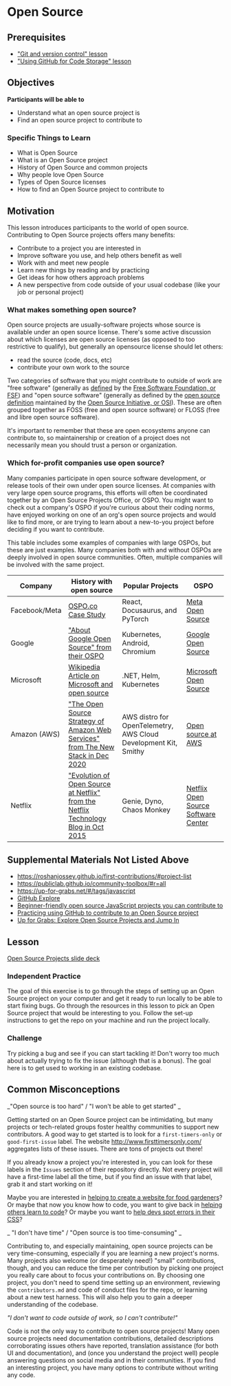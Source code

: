 # Open Source

## Prerequisites

- ["Git and version control" lesson](../git/git-version-control.md)
- ["Using GitHub for Code Storage" lesson](../git/github-storage.md)

## Objectives

**Participants will be able to**

- Understand what an open source project is
- Find an open source project to contribute to

### Specific Things to Learn

- What is Open Source
- What is an Open Source project
- History of Open Source and common projects
- Why people love Open Source
- Types of Open Source licenses
- How to find an Open Source project to contribute to

## Motivation

This lesson introduces participants to the world of open source.
Contributing to Open Source projects offers many benefits:

- Contribute to a project you are interested in
- Improve software you use, and help others benefit as well
- Work with and meet new people
- Learn new things by reading and by practicing
- Get ideas for how others approach problems
- A new perspective from code outside of your usual codebase (like your job or personal project)

###  What makes something open source?
Open source projects are usually-software projects whose source is available under an open source license. There's some 
active discussion about which licenses are open source licenses (as opposed to too restrictive to qualify), but generally an opensource license should let others:
- read the source (code, docs, etc)
- contribute your own work to the source

Two categories of software that you might contribute to outside of work are "free software" (generally as [defined](https://www.fsf.org/about/what-is-free-software) by the [Free Software Foundation, or FSF](https://www.fsf.org/about/)) and "open source software" (generally as defined by the [open source definition](https://opensource.org/osd) maintained by the [Open Source Initiative, or OSI](https://opensource.org/about)). These are often grouped together as FOSS (free and open source software) or FLOSS (free and libre open source software). 

It's important to remember that these are open ecosystems anyone can contribute to, so maintainership or creation of a project does not necessarily mean you should trust a person or organization.

### Which for-profit companies use open source?
Many companies participate in open source software development, or release tools of their own under open source licenses. At companies with very large open source programs, this efforts will often be coordinated together by an Open Source Projects Office, or OSPO. You might want to check out a company's OSPO if you're curious about their coding norms, have enjoyed working on one of an org's open source projects and would like to find more, or are trying to learn about a new-to-you project before deciding if you want to contribute.

This table includes some examples of companies with large OSPOs, but these are just examples. Many companies both with and without OSPOs are deeply involved in open source communities. Often, multiple companies will be involved with the same project.

|Company|History with open source | Popular Projects| OSPO |
|----|----|-----|----|
| Facebook/Meta | [OSPO.co Case Study](https://ospo.co/case-studies/open-source-at-facebook-core-to-our-engineering-dna/) | React, Docusaurus, and PyTorch| [Meta Open Source](https://opensource.fb.com/) |
|Google|["About Google Open Source" from their OSPO](https://opensource.google/about/)|Kubernetes, Android, Chromium|[Google Open Source](https://opensource.google/)|
|Microsoft|[Wikipedia Article on Microsoft and open source](https://en.wikipedia.org/wiki/Microsoft_and_open_source)|.NET, Helm, Kubernetes| [Microsoft Open Source](https://opensource.microsoft.com/) |
|Amazon (AWS)|["The Open Source Strategy of Amazon Web Services" from The New Stack in Dec 2020](https://thenewstack.io/the-open-source-strategy-of-amazon-web-services/)| AWS distro for OpenTelemetry, AWS Cloud Development Kit, Smithy|[Open source at AWS](https://aws.amazon.com/opensource/)|
| Netflix|["Evolution of Open Source at Netflix" from the Netflix Technology Blog in Oct 2015](https://netflixtechblog.com/evolution-of-open-source-at-netflix-d05c1c788429)|Genie, Dyno, Chaos Monkey|[Netflix Open Source Software Center](https://netflix.github.io/)|

## Supplemental Materials Not Listed Above

- https://roshanjossey.github.io/first-contributions/#project-list
- https://publiclab.github.io/community-toolbox/#r=all
- https://up-for-grabs.net/#/tags/javascript
- [GitHub Explore](https://github.com/explore)
- [Beginner-friendly open source JavaScript projects you can contribute to](https://github.com/MunGell/awesome-for-beginners#javascript)
- [Practicing using GitHub to contribute to an Open Source project](https://egghead.io/courses/how-to-contribute-to-an-open-source-project-on-github)
- [Up for Grabs: Explore Open Source Projects and Jump In](https://up-for-grabs.net/)

## Lesson

[Open Source Projects slide deck](https://docs.google.com/presentation/d/13f2I1JbpLNgPcWcAv_HZKKp4-ZeWTcBUDFm-sw2diIk/edit#slide=id.p)

### Independent Practice

The goal of this exercise is to go through the steps of setting up an Open Source project on your computer and get it ready to run locally to be able to start fixing bugs. Go through the resources in this lesson to pick an Open Source project that would be interesting to you. Follow the set-up instructions to get the repo on your machine and run the project locally.

### Challenge

Try picking a bug and see if you can start tackling it! Don't worry too much about actually trying to fix the issue (although that is a bonus). The goal here is to get used to working in an existing codebase.

## Common Misconceptions

_"Open source is too hard" / "I won't be able to get started" _

Getting started on an Open Source project can be intimidating, but many projects or tech-related groups foster healthy communities to support new contributors. A good way to get started is to look for a `first-timers-only` or `good-first-issue` label. The website http://www.firsttimersonly.com/ aggregates lists of these issues. There are tons of projects out there! 

If you already know a project you're interested in, you can look for these labels in the `Issues` section of their repository directly. Not every project will have a first-time label all the time, but if you find an issue with that label, grab it and start working on it!

Maybe you are interested in [helping to create a website for food gardeners](https://github.com/Growstuff/growstuff)? Or maybe that now you know how to code, you want to give back in [helping others learn to code](https://github.com/freeCodeCamp/freeCodeCamp)? Or maybe you want to [help devs spot errors in their CSS]([https://github.com/stylelint/stylelint)?


_ "I don't have time" / "Open source is too time-consuming" _

Contributing to, and especially maintaining, open source projects can be very time-consuming, especially if you are learning a new project's norms. Many projects also welcome (or desperately need!) "small" contributions, though, and you can reduce the time per contribution by picking one project you really care about to focus your contributions on. By choosing one project, you don't need to spend time setting up an environment, reviewing the `contributors.md` and code of conduct files for the repo, or learning about a new test harness. This will also help you to gain a deeper understanding of the codebase.

_"I don't want to code outside of work, so I can't contribute!"_

Code is not the only way to contribute to open source projects! Many open source projects need documentation contributions, detailed descriptions corroborating issues others have reported, translation assistance (for both UI and documentation), and (once you understand the project well) people answering questions on social media and in their communities. If you find an interesting project, you have many options to contribute without writing any code. 
